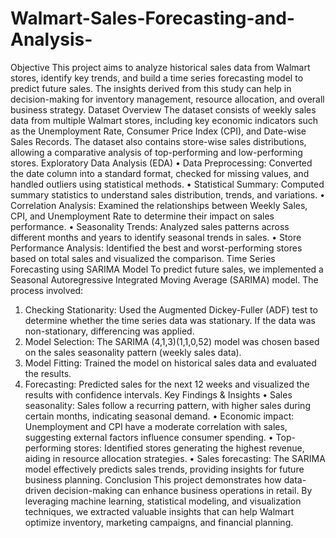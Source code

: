 # Walmart-Sales-Forecasting-and-Analysis-
Objective
This project aims to analyze historical sales data from Walmart stores, identify key trends, and build a time series forecasting model to predict future sales. The insights derived from this study can help in decision-making for inventory management, resource allocation, and overall business strategy.
Dataset Overview
The dataset consists of weekly sales data from multiple Walmart stores, including key economic indicators such as the Unemployment Rate, Consumer Price Index (CPI), and Date-wise Sales Records. The dataset also contains store-wise sales distributions, allowing a comparative analysis of top-performing and low-performing stores.
Exploratory Data Analysis (EDA)
•	Data Preprocessing: Converted the date column into a standard format, checked for missing values, and handled outliers using statistical methods.
•	Statistical Summary: Computed summary statistics to understand sales distribution, trends, and variations.
•	Correlation Analysis: Examined the relationships between Weekly Sales, CPI, and Unemployment Rate to determine their impact on sales performance.
•	Seasonality Trends: Analyzed sales patterns across different months and years to identify seasonal trends in sales.
•	Store Performance Analysis: Identified the best and worst-performing stores based on total sales and visualized the comparison.
Time Series Forecasting using SARIMA Model
To predict future sales, we implemented a Seasonal Autoregressive Integrated Moving Average (SARIMA) model. The process involved:
1.	Checking Stationarity: Used the Augmented Dickey-Fuller (ADF) test to determine whether the time series data was stationary. If the data was non-stationary, differencing was applied.
2.	Model Selection: The SARIMA (4,1,3)(1,1,0,52) model was chosen based on the sales seasonality pattern (weekly sales data).
3.	Model Fitting: Trained the model on historical sales data and evaluated the results.
4.	Forecasting: Predicted sales for the next 12 weeks and visualized the results with confidence intervals.
Key Findings & Insights
•	Sales seasonality: Sales follow a recurring pattern, with higher sales during certain months, indicating seasonal demand.
•	Economic impact: Unemployment and CPI have a moderate correlation with sales, suggesting external factors influence consumer spending.
•	Top-performing stores: Identified stores generating the highest revenue, aiding in resource allocation strategies.
•	Sales forecasting: The SARIMA model effectively predicts sales trends, providing insights for future business planning.
Conclusion
This project demonstrates how data-driven decision-making can enhance business operations in retail. By leveraging machine learning, statistical modeling, and visualization techniques, we extracted valuable insights that can help Walmart optimize inventory, marketing campaigns, and financial planning.

